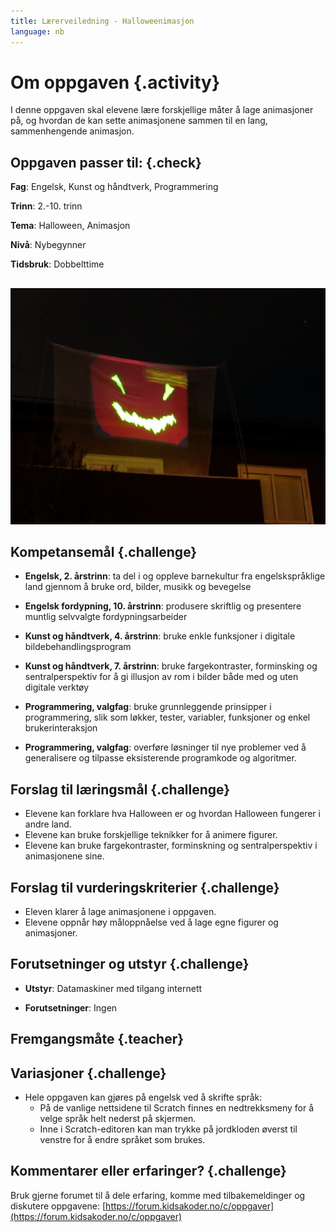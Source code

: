 ```yaml
---
title: Lærerveiledning - Halloweenimasjon
language: nb
---
```



# Om oppgaven {.activity}
I denne oppgaven skal elevene lære forskjellige måter å lage
animasjoner på, og hvordan de kan sette animasjonene sammen til en
lang, sammenhengende animasjon.

## Oppgaven passer til: {.check}
 __Fag__: Engelsk, Kunst og håndtverk, Programmering

__Trinn__: 2.-10. trinn

__Tema__: Halloween, Animasjon

__Nivå__: Nybegynner

__Tidsbruk__: Dobbelttime

##

![](halloweenimasjon.jpg)


## Kompetansemål {.challenge}

+ __Engelsk, 2. årstrinn__: ta del i og oppleve barnekultur fra engelskspråklige land gjennom å bruke ord, bilder, musikk og bevegelse

+ __Engelsk fordypning, 10. årstrinn__: produsere skriftlig og presentere muntlig selvvalgte fordypningsarbeider

+ __Kunst og håndtverk, 4. årstrinn__: bruke enkle funksjoner i digitale bildebehandlingsprogram

+ __Kunst og håndtverk, 7. årstrinn__: bruke fargekontraster, forminsking og sentralperspektiv for å gi illusjon av rom i bilder både med og uten digitale verktøy

+ __Programmering, valgfag__: bruke grunnleggende prinsipper i programmering, slik som løkker, tester, variabler, funksjoner og enkel brukerinteraksjon

+ __Programmering, valgfag__:  overføre løsninger til nye problemer ved å generalisere og tilpasse eksisterende programkode og algoritmer.

##


## Forslag til læringsmål {.challenge}

+ Elevene kan forklare hva Halloween er og hvordan Halloween fungerer i andre land.
+ Elevene kan bruke forskjellige teknikker for å animere figurer.
+ Elevene kan bruke fargekontraster, forminskning og sentralperspektiv i animasjonene sine.

##


## Forslag til vurderingskriterier {.challenge}

+ Eleven klarer å lage animasjonene i oppgaven.
+ Elevene oppnår høy måloppnåelse ved å lage egne figurer og animasjoner.
##


## Forutsetninger og utstyr {.challenge}

+ __Utstyr__: Datamaskiner med tilgang internett

+ __Forutsetninger__: Ingen

## Fremgangsmåte {.teacher}

## Variasjoner {.challenge}
+ Hele oppgaven kan gjøres på engelsk ved å skrifte språk:
  + På de vanlige nettsidene til Scratch finnes en nedtrekksmeny for
    å velge språk helt nederst på skjermen.
  + Inne i Scratch-editoren kan man trykke på jordkloden øverst til
    venstre for å endre språket som brukes.
##


## Kommentarer eller erfaringer? {.challenge}
Bruk gjerne forumet til å dele erfaring, komme med tilbakemeldinger og diskutere oppgavene: [https://forum.kidsakoder.no/c/oppgaver](https://forum.kidsakoder.no/c/oppgaver)
##
